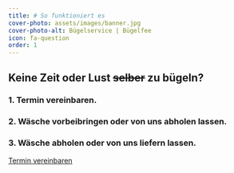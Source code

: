 ```yaml
---
title: # So funktioniert es
cover-photo: assets/images/banner.jpg
cover-photo-alt: Bügelservice | Bügelfee
icon: fa-question
order: 1
---
```


## Keine Zeit oder Lust <s>selber</s> zu bügeln?  
  
### 1. Termin vereinbaren.  
### 2. Wäsche vorbeibringen oder von uns abholen lassen.  
### 3. Wäsche abholen oder von uns liefern lassen.  

<a href="#contact" class="button scrolly">Termin vereinbaren</a>


